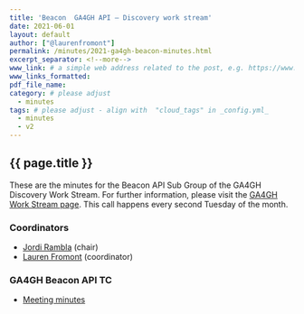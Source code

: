 ```yaml
---
title: 'Beacon  GA4GH API — Discovery work stream'
date: 2021-06-01
layout: default
author: ["@laurenfromont"]
permalink: /minutes/2021-ga4gh-beacon-minutes.html
excerpt_separator: <!--more-->
www_link: # a simple web address related to the post, e.g. https://www.ga4gh.org
www_links_formatted:
pdf_file_name: 
category: # please adjust
  - minutes
tags: # please adjust - align with  "cloud_tags" in _config.yml_
  - minutes
  - v2
---
```


## {{ page.title }}

These are the minutes for the Beacon API Sub Group of the GA4GH Discovery Work Stream. For further information, please visit the [GA4GH Work Stream page](https://www.ga4gh.org/how-we-work/workstreams/). 
This call happens every second Tuesday of the month.
 
<!--more-->

### Coordinators

* [Jordi Rambla](https://beacon-project.io/people/Jordi-Rambla/) (chair)
* [Lauren Fromont](https://beacon-project.io/people/Lauren-Fromont/) (coordinator)

### GA4GH Beacon API TC

* [Meeting minutes](https://docs.google.com/document/d/1tHCUhzR-OuzNelgOH2cTlWJ0LjDSkpz99sQAMRlrTSE/edit)
